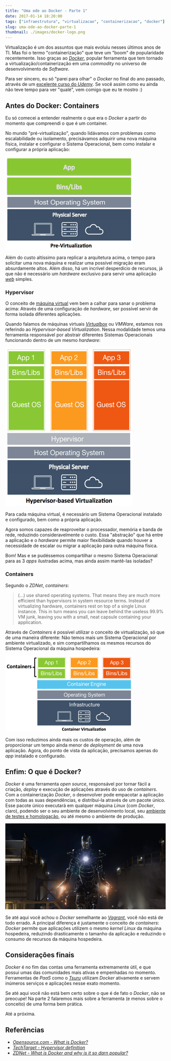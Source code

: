 ```yaml
---
title: "Uma ode ao Docker - Parte 1"
date: 2017-01-14 18:20:00
tags: ["infraestrutura", "virtualizacao", "containerizacao", "docker"]
slug: uma-ode-ao-docker-parte-1
thumbnail: ./images/docker-logo.png
---
```


Virtualização é um dos assuntos que mais evoluiu nesses últimos anos de TI. Mas
foi o termo "containerização" que teve um "boom" de popularidade recentemente. Isso graças
ao [_Docker_](https://www.docker.com/ "Build, ship, run"), popular ferramenta que tem
tornado a virtualização/containerização em uma _commodity_ no universo de desenvolvimento de _Software_.

Para ser sincero, eu só "parei para olhar" o _Docker_ no final do ano passado,
através de um
[excelente curso do _Udemy_](https://www.udemy.com/docker-tutorial-for-devops-run-docker-containers/learn/v4/overview "The Complete Docker Course for DevOps and Developers").
Se você assim como eu ainda não teve tempo para ver "qualé", vem comigo que eu te mostro :)

## Antes do Docker: Containers

Eu só comecei a entender realmente o que era o _Docker_ a partir do momento
que compreendi o que é um container.

No mundo "pré-virtualização", quando lidávamos com problemas como escalabilidade ou isolamento,
precisávamos adquirir uma nova máquina física, instalar e configurar o Sistema Operacional,
bem como instalar e configurar a própria aplicação:

!["Diagrama de era pré-virtualização (udemy.com)"](./images/docker-pre-virtualization.png "Diagrama de era pré-virtualização (udemy.com)")

Além do custo altíssimo para replicar a arquitetura acima, o tempo para solicitar uma
nova máquina e realizar uma possível migração eram absurdamente altos. Além disso,
há um incrível desperdício de recursos, já que não é necessário um _hardware_
exclusivo para servir uma aplicação [_web_](/tag/desenvolvimento-web.html "Leia mais sobre web") simples.

### Hypervisor

O conceito de [máquina virtual](/tag/virtualizacao.html "Leia mais sobre virtualização") vem bem a calhar para sanar o problema acima: Através de uma
configuração de _hardware_, ser possível servir de forma isolada diferentes aplicações.

Quando falamos de máquinas virtuais [_Virtualbox_](/tag/virtualbox.html "Leia mais sobre Virtualbox") ou _VMWare_,
estamos nos referindo ao _Hypervisor-based Virtualization_. Nessa modalidade temos uma ferramenta responsável
por abstrair diferentes Sistemas Operacionais funcionando dentro de um mesmo _hardware_:

!["Diagrama de virtualização por hypervisor (udemy.com)"](./images/docker-hypervisor-virtualization.png "Diagrama de virtualização por hypervisor (udemy.com)")

Para cada máquina virtual, é necessário um Sistema Operacional instalado e configurado, bem como
a própria aplicação.

Agora somos capazes de reaproveitar o processador, memória e banda de rede, reduzindo consideravelmente o custo.
Essa "abstração" que há entre a aplicação e o _hardware_ permite maior flexibilidade quando houver a necessidade
de escalar ou migrar a aplicação para outra máquina física.

Bom! Mas e se pudéssemos compartilhar o mesmo Sistema Operacional para as 3 _apps_ ilustradas acima, mas ainda assim
mantê-las isoladas?

### Containers

Segundo o _ZDNet_, _containers_:

> (...) use shared operating systems. That means they are much more efficient than hypervisors
> in system resource terms. Instead of virtualizing hardware, containers rest on top of a single
> Linux instance. This in turn means you can leave behind the useless 99.9% VM junk, leaving you
> with a small, neat capsule containing your application.

Através de _Containers_ é possível utilizar o conceito de virtualização, só que de uma
maneira diferente: Não temos mais um Sistema Operacional por ambiente virtualizado,
e sim compartilhamos os mesmos recursos do Sistema Operacional da máquina hospedeira:

!["Diagrama de containerização (udemy.com)"](./images/docker-containers.png "Diagrama de containerização (udemy.com)")

Com isso reduzimos ainda mais os custos de operação, além de proporcionar um tempo ainda menor
de _deployment_ de uma nova aplicação. Agora, do ponto de vista da aplicação, precisamos apenas
do _app_ instalado e configurado.

## Enfim: O que é Docker?

_Docker_ é uma ferramenta _open source_, responsável por tornar fácil a criação, _deploy_ e execução
de aplicações através do uso de _containers_. Com a containerização _Docker_, o desenvolver pode
empacotar a aplicação com todas as suas dependências, e distribuí-la através de um pacote único. Esse
pacote único executará em qualquer máquina _Linux_ (com _Docker_, claro), podendo ser o seu ambiente
de desenvolvimento local, seu [ambiente de testes e homologação](/2011/03/07/diferentes-ambientes.html "Development, staging e production"),
ou até mesmo o ambiente de produção.

!["Vim falar de Docker mas só encontrei containers (marvelcinematicuniverse.wikia.com)"](./images/iron-man-containers.png "Vim falar de Docker mas só encontrei containers (marvelcinematicuniverse.wikia.com)")

Se até aqui você achou o _Docker_ semelhante ao [_Vagrant_](/2015/10/03/esse-e-mais-um-post-sobre-vagrant.html "Esse é mais um post sobre Vagrant"),
você não está de todo errado. A principal diferença é justamente o conceito de _containers_: _Docker_ permite
que aplicações utilizem o mesmo _kernel_ _Linux_ da máquina hospedeira, reduzindo drasticamente o
tamanho da aplicação e reduzindo o consumo de recursos da máquina hospedeira.

## Considerações finais

_Docker_ é no fim das contas uma ferramenta extremamente útil, e que possui umas das comunidades mais
ativas e empenhadas no momento. Ferramentas de _PaaS_ como o [_Tsuru_](https://tsuru.io/ "Extensible and open source Platform as a Service")
utilizam _Docker_ ativamente e servem inúmeros serviços e aplicações nesse exato momento.

Se até aqui você não está bem certo sobre o que é de fato o _Docker_, não se preocupe! Na parte 2 falaremos mais
sobre a ferramenta (e menos sobre o conceito) de uma forma bem prática.

Até a próxima.

## Referências

- [_Opensource.com - What is Docker?_](https://opensource.com/resources/what-docker)
- [_TechTarget - Hypervisor definition_](http://searchservervirtualization.techtarget.com/definition/hypervisor)
- [_ZDNet - What is Docker and why is it so darn popular?_](http://www.zdnet.com/article/what-is-docker-and-why-is-it-so-darn-popular/)
